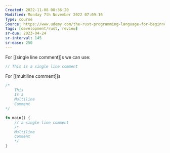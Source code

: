 ```yaml
---
Created: 2022-11-08 08:36:20
Modified: Monday 7th November 2022 07:09:16
Type: course
Source: https://www.udemy.com/the-rust-programming-language-for-beginners/?xref=E0Aed11STH4LPUQvCz0GJFABTmM=
Tags: [development/rust, review]
sr-due: 2023-04-24
sr-interval: 145
sr-ease: 250
---
```



For [[single line comment]]s we can use:
```rust
// This is a single line comment
```

For [[multiline comment]]s
```rust
/*
    This
    Is a
    Multiline
    Comment
*/
```

```rust
fn main() {
    // a single line comment
    /*
    Multiline
    Comment
    */
}
```